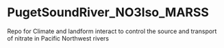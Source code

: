 # PugetSoundRiver_NO3Iso_MARSS
Repo for Climate and landform interact to control the source and transport of nitrate in Pacific Northwest rivers
